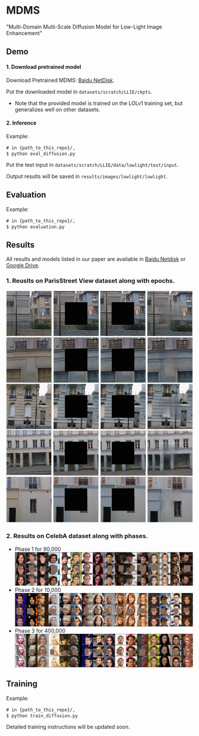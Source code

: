 # MDMS
"Multi-Domain Multi-Scale Diffusion Model for Low-Light Image Enhancement"

## Demo
#### 1. Download pretrained model

Download Pretrained MDMS: [Baidu NetDisk](https://pan.baidu.com/s/1J8rrUW8K0Cw2L94sgMI-vQ).

Put the downloaded model in `datasets/scratch/LLIE/ckpts`.

* Note that the provided model is trained on the LOLv1 training set, but generalizes well on other datasets. 


#### 2. Inference
Example:
```
# in {path_to_this_repo}/,
$ python eval_diffusion.py
```
Put the test input in `datasets/scratch/LLIE/data/lowlight/test/input`.

Output results will be saved in `results/images/lowlight/lowlight`.

## Evaluation
Example:
```
# in {path_to_this_repo}/,
$ python evaluation.py
```

## Results
All results and models listed in our paper are available in [Baidu Netdisk](https://pan.baidu.com/s/1O8hOVflnLGLSLP07nXp_sg?pwd=zftu) or [Google Drive](https://pan.baidu.com/s/1O8hOVflnLGLSLP07nXp_sg?pwd=zftu).

### 1. Reuslts on ParisStreet View dataset along with epochs.
![All text](https://github.com/Oliiveralien/DLclass-Oliver_Inpainting/blob/master/images/GIF%202020-8-20%2010-56-41.gif)
### 2. Results on CelebA dataset along with phases.
* Phase 1 for 90,000
![All text](https://github.com/Oliiveralien/DLclass-Oliver_Inpainting/blob/master/images/phase1_step9000.png)
* Phase 2 for 10,000
![All text](https://github.com/Oliiveralien/DLclass-Oliver_Inpainting/blob/master/images/phase2_step1000.png)
* Phase 3 for 400,000
![All text](https://github.com/Oliiveralien/DLclass-Oliver_Inpainting/blob/master/images/phase3_step40000.png)

## Training
Example:
```
# in {path_to_this_repo}/,
$ python train_diffusion.py
```
Detailed training instructions will be updated soon.

